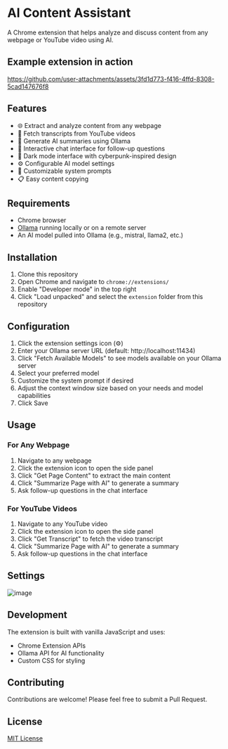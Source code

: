 # AI Content Assistant

A Chrome extension that helps analyze and discuss content from any webpage or YouTube video using AI.

## Example extension in action

https://github.com/user-attachments/assets/3fd1d773-f416-4ffd-8308-5cad147676f8

## Features

- 🌐 Extract and analyze content from any webpage
- 🎥 Fetch transcripts from YouTube videos
- 🤖 Generate AI summaries using Ollama
- 💬 Interactive chat interface for follow-up questions
- 🎨 Dark mode interface with cyberpunk-inspired design
- ⚙️ Configurable AI model settings
- 📝 Customizable system prompts
- 📋 Easy content copying

## Requirements

- Chrome browser
- [Ollama](https://ollama.ai/) running locally or on a remote server
- An AI model pulled into Ollama (e.g., mistral, llama2, etc.)

## Installation

1. Clone this repository
2. Open Chrome and navigate to `chrome://extensions/`
3. Enable "Developer mode" in the top right
4. Click "Load unpacked" and select the `extension` folder from this repository

## Configuration

1. Click the extension settings icon (⚙️)
2. Enter your Ollama server URL (default: http://localhost:11434)
3. Click "Fetch Available Models" to see models available on your Ollama server
4. Select your preferred model
5. Customize the system prompt if desired
6. Adjust the context window size based on your needs and model capabilities
7. Click Save

## Usage

### For Any Webpage
1. Navigate to any webpage
2. Click the extension icon to open the side panel
3. Click "Get Page Content" to extract the main content
4. Click "Summarize Page with AI" to generate a summary
5. Ask follow-up questions in the chat interface

### For YouTube Videos
1. Navigate to any YouTube video
2. Click the extension icon to open the side panel
3. Click "Get Transcript" to fetch the video transcript
4. Click "Summarize Page with AI" to generate a summary
5. Ask follow-up questions in the chat interface

## Settings
![image](https://github.com/user-attachments/assets/040c5a11-237e-4a77-8829-bf294aecd109)

## Development

The extension is built with vanilla JavaScript and uses:
- Chrome Extension APIs
- Ollama API for AI functionality
- Custom CSS for styling

## Contributing

Contributions are welcome! Please feel free to submit a Pull Request.

## License

[MIT License](LICENSE)
